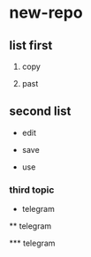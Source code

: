 # new-repo

## list first

1. copy

2. past

## second list

* edit

* save

* use

### third topic

* telegram

** telegram

*** telegram
